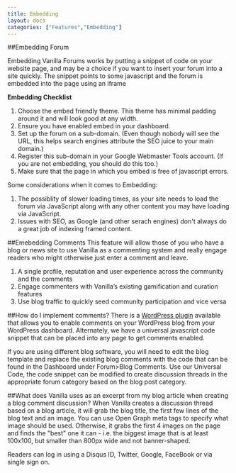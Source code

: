 ```yaml
---
title: Embedding
layout: docs
categories: ["Features","Embedding"]
---
```


##Embedding Forum

Embedding Vanilla Forums works by putting a snippet of code on your website page, and may be a choice if you want to insert your forum into a site quickly. The snippet points to some javascript and the forum is embedded into the page using an iframe

**Embedding Checklist**

1.  Choose the embed friendly theme. This theme has minimal padding around it and will look good at any width.
2.  Ensure you have enabled embed in your dashboard.
3.  Set up the forum on a sub-domain. (Even though nobody will see the URL, this helps search engines attribute the SEO juice to your main domain.)
4.  Register this sub-domain in your Google Webmaster Tools account. (If you are not embedding, you should do this too.)
5.  Make sure that the page in which you embed is free of javascript errors.

Some considerations when it comes to  Embedding: 

1. The possiblity of slower loading times, as your site needs to load the forum via JavaScript along with any other content you may have loading via JavaScript.
2. Issues with SEO, as Google (and other serach engines) don't always do a great job of indexing framed content.

##Emebedding Comments
This feature will allow those of you who have a blog or news site to use Vanilla as a commenting system and really engage readers who might otherwise just enter a comment and leave.  

1. A single profile, reputation and user experience across the community and the comments
2. Engage commenters with Vanilla’s existing gamification and curation features
3. Use blog traffic to quickly seed community participation and vice versa

##How do I implement comments?
There is a [WordPress plugin](https://wordpress.org/plugins/vanilla-forums/) available that allows you to enable comments on your WordPress blog from your WordPress dashboard. Alternately, we have a universal javascript code snippet that can be placed into any page to get comments enabled.

If you are using different blog software, you will need to edit the blog template and replace the existing blog comments with the code that can be found in the Dashboard under Forum>Blog Comments. Use our Universal Code, the code snippet can be modified to create discussion threads in the appropriate forum category based on the blog post category.

##What does Vanilla uses as an excerpt from my blog article when creating a blog comment discussion?
When Vanilla creates a discussion thread based on a blog article, it will grab the blog title, the first few lines of the blog text and an image. You can use Open Graph meta tags to specify what image should be used. Otherwise, it grabs the first 4 images on the page and finds the "best" one it can - i.e. the biggest image that is at least 100x100, but smaller than 800px wide and not banner-shaped.

Readers can log in using a Disqus ID, Twitter, Google, FaceBook or via single sign on.
